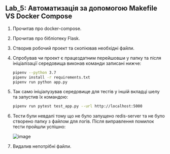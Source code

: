 ## Lab_5: Автоматизація за допомогою Makefile VS Docker Compose
1. Прочитав про docker-compose.
2. Прочитав про бібліотеку Flask. 
3. Створив робочий проект та скопіював необхідні файли.
4. Спробував чи проект є працездатним перейшовши у папку та після ініціалізації середовища виконав команди записані нижче:
    ```bash
    pipenv --python 3.7
    pipenv install -r requirements.txt
    pipenv run python app.py
    ```
5. Так само ініціалузував середовище для тестів у іншій вкладці шелу та запустив їх командою:
    ```bash
    pipenv run pytest test_app.py --url http://localhost:5000
    ```
6. Тести були невдалі тому що не було запущено redis-server та не було створено папку з файлом для логів. 
   Після виправлення помилок тести пройшли успішно:

   ![image](img/1.jpeg)

7. Видалив непотрібні файли.
